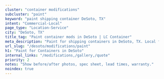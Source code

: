```yaml
---
cluster: "container modifications"
subcluster: "paint"
keyword: "paint shipping container DeSoto, TX"
intent: "Commercial-Local"
page_type: "Location-Service"
city: "DeSoto, TX"
title_tag: "Paint container mods in DeSoto | LC Container"
meta_description: "Paint for shipping containers in DeSoto, TX. Local fabrication & pro install. LC Container — Since 2003. Get a quote."
url_slug: "/desoto/modifications/paint"
h1: "Paint for Containers in DeSoto"
internal_links: "/modifications,/gallery,/quote"
priority: 2
notes: "Show before/after photos, spec sheet, lead times, warranty."
noindex: true
---
```


<!-- TODO: Add unique city/inventory copy, images, and internal links here. -->
